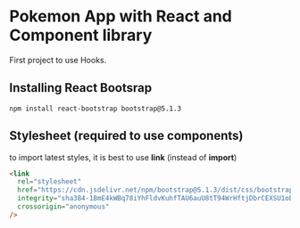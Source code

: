 # Pokemon App with React and Component library

First project to use Hooks.

## Installing React Bootsrap

```shell
npm install react-bootstrap bootstrap@5.1.3
```

## Stylesheet (required to use components)

to import latest styles, it is best to use **link** (instead of **import**)

```html
<link
  rel="stylesheet"
  href="https://cdn.jsdelivr.net/npm/bootstrap@5.1.3/dist/css/bootstrap.min.css"
  integrity="sha384-1BmE4kWBq78iYhFldvKuhfTAU6auU8tT94WrHftjDbrCEXSU1oBoqyl2QvZ6jIW3"
  crossorigin="anonymous"
/>
```
